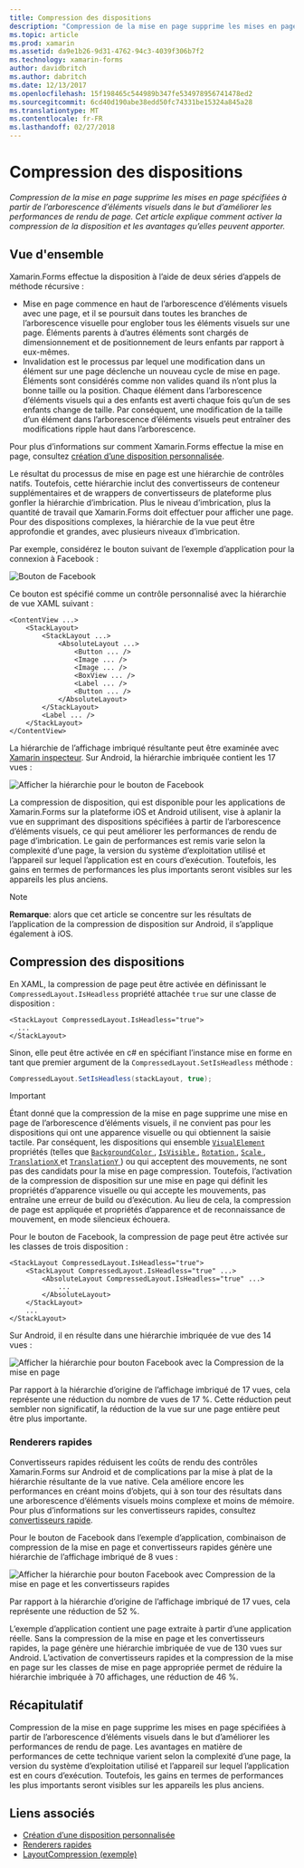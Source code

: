 ```yaml
---
title: Compression des dispositions
description: "Compression de la mise en page supprime les mises en page spécifiées à partir de l’arborescence d’éléments visuels dans le but d’améliorer les performances de rendu de page. Cet article explique comment activer la compression de la disposition et les avantages qu’elles peuvent apporter."
ms.topic: article
ms.prod: xamarin
ms.assetid: da9e1b26-9d31-4762-94c3-4039f306b7f2
ms.technology: xamarin-forms
author: davidbritch
ms.author: dabritch
ms.date: 12/13/2017
ms.openlocfilehash: 15f198465c544989b347fe534978956741478ed2
ms.sourcegitcommit: 6cd40d190abe38edd50fc74331be15324a845a28
ms.translationtype: MT
ms.contentlocale: fr-FR
ms.lasthandoff: 02/27/2018
---
```

# <a name="layout-compression"></a>Compression des dispositions

_Compression de la mise en page supprime les mises en page spécifiées à partir de l’arborescence d’éléments visuels dans le but d’améliorer les performances de rendu de page. Cet article explique comment activer la compression de la disposition et les avantages qu’elles peuvent apporter._

## <a name="overview"></a>Vue d'ensemble

Xamarin.Forms effectue la disposition à l’aide de deux séries d’appels de méthode récursive :

- Mise en page commence en haut de l’arborescence d’éléments visuels avec une page, et il se poursuit dans toutes les branches de l’arborescence visuelle pour englober tous les éléments visuels sur une page. Éléments parents à d’autres éléments sont chargés de dimensionnement et de positionnement de leurs enfants par rapport à eux-mêmes.
- Invalidation est le processus par lequel une modification dans un élément sur une page déclenche un nouveau cycle de mise en page. Éléments sont considérés comme non valides quand ils n’ont plus la bonne taille ou la position. Chaque élément dans l’arborescence d’éléments visuels qui a des enfants est averti chaque fois qu’un de ses enfants change de taille. Par conséquent, une modification de la taille d’un élément dans l’arborescence d’éléments visuels peut entraîner des modifications ripple haut dans l’arborescence.

Pour plus d’informations sur comment Xamarin.Forms effectue la mise en page, consultez [création d’une disposition personnalisée](~/xamarin-forms/user-interface/layouts/custom.md).

Le résultat du processus de mise en page est une hiérarchie de contrôles natifs. Toutefois, cette hiérarchie inclut des convertisseurs de conteneur supplémentaires et de wrappers de convertisseurs de plateforme plus gonfler la hiérarchie d’imbrication. Plus le niveau d’imbrication, plus la quantité de travail que Xamarin.Forms doit effectuer pour afficher une page. Pour des dispositions complexes, la hiérarchie de la vue peut être approfondie et grandes, avec plusieurs niveaux d’imbrication.

Par exemple, considérez le bouton suivant de l’exemple d’application pour la connexion à Facebook :

![](layout-compression-images/facebook-button.png "Bouton de Facebook")

Ce bouton est spécifié comme un contrôle personnalisé avec la hiérarchie de vue XAML suivant :

```xaml
<ContentView ...>
    <StackLayout>
        <StackLayout ...>
            <AbsoluteLayout ...>
                <Button ... />    
                <Image ... />
                <Image ... />
                <BoxView ... />
                <Label ... />
                <Button ... />
            </AbsoluteLayout>
        </StackLayout>
        <Label ... />
    </StackLayout>    
</ContentView>
```

La hiérarchie de l’affichage imbriqué résultante peut être examinée avec [Xamarin inspecteur](~/tools/inspector/index.md). Sur Android, la hiérarchie imbriquée contient les 17 vues :

![](layout-compression-images/no-compression.png "Afficher la hiérarchie pour le bouton de Facebook")

La compression de disposition, qui est disponible pour les applications de Xamarin.Forms sur la plateforme iOS et Android utilisent, vise à aplanir la vue en supprimant des dispositions spécifiées à partir de l’arborescence d’éléments visuels, ce qui peut améliorer les performances de rendu de page d’imbrication. Le gain de performances est remis varie selon la complexité d’une page, la version du système d’exploitation utilisé et l’appareil sur lequel l’application est en cours d’exécution. Toutefois, les gains en termes de performances les plus importants seront visibles sur les appareils les plus anciens.

> [!NOTE]
> **Remarque**: alors que cet article se concentre sur les résultats de l’application de la compression de disposition sur Android, il s’applique également à iOS.

## <a name="layout-compression"></a>Compression des dispositions

En XAML, la compression de page peut être activée en définissant le `CompressedLayout.IsHeadless` propriété attachée `true` sur une classe de disposition :

```xaml
<StackLayout CompressedLayout.IsHeadless="true">
  ...
</StackLayout>   
```

Sinon, elle peut être activée en c# en spécifiant l’instance mise en forme en tant que premier argument de la `CompressedLayout.SetIsHeadless` méthode :

```csharp
CompressedLayout.SetIsHeadless(stackLayout, true);
```

> [!IMPORTANT]
> Étant donné que la compression de la mise en page supprime une mise en page de l’arborescence d’éléments visuels, il ne convient pas pour les dispositions qui ont une apparence visuelle ou qui obtiennent la saisie tactile. Par conséquent, les dispositions qui ensemble [ `VisualElement` ](https://developer.xamarin.com/api/type/Xamarin.Forms.VisualElement/) propriétés (telles que [ `BackgroundColor` ](https://developer.xamarin.com/api/property/Xamarin.Forms.VisualElement.BackgroundColor/), [ `IsVisible` ](https://developer.xamarin.com/api/property/Xamarin.Forms.VisualElement.IsVisible/), [ `Rotation` ](https://developer.xamarin.com/api/property/Xamarin.Forms.VisualElement.Rotation/), [ `Scale` ](https://developer.xamarin.com/api/property/Xamarin.Forms.VisualElement.Scale/), [ `TranslationX` ](https://developer.xamarin.com/api/property/Xamarin.Forms.VisualElement.TranslationX/) et [ `TranslationY` ](https://developer.xamarin.com/api/property/Xamarin.Forms.VisualElement.TranslationY/)) ou qui acceptent des mouvements, ne sont pas des candidats pour la mise en page compression. Toutefois, l’activation de la compression de disposition sur une mise en page qui définit les propriétés d’apparence visuelle ou qui accepte les mouvements, pas entraîne une erreur de build ou d’exécution. Au lieu de cela, la compression de page est appliquée et propriétés d’apparence et de reconnaissance de mouvement, en mode silencieux échouera.

Pour le bouton de Facebook, la compression de page peut être activée sur les classes de trois disposition :

```xaml
<StackLayout CompressedLayout.IsHeadless="true">
    <StackLayout CompressedLayout.IsHeadless="true" ...>
        <AbsoluteLayout CompressedLayout.IsHeadless="true" ...>
            ...
        </AbsoluteLayout>
    </StackLayout>
    ...
</StackLayout>  
```

Sur Android, il en résulte dans une hiérarchie imbriquée de vue des 14 vues :

![](layout-compression-images/layout-compression.png "Afficher la hiérarchie pour bouton Facebook avec la Compression de la mise en page")

Par rapport à la hiérarchie d’origine de l’affichage imbriqué de 17 vues, cela représente une réduction du nombre de vues de 17 %. Cette réduction peut sembler non significatif, la réduction de la vue sur une page entière peut être plus importante.

### <a name="fast-renderers"></a>Renderers rapides

Convertisseurs rapides réduisent les coûts de rendu des contrôles Xamarin.Forms sur Android et de complications par la mise à plat de la hiérarchie résultante de la vue native. Cela améliore encore les performances en créant moins d’objets, qui à son tour des résultats dans une arborescence d’éléments visuels moins complexe et moins de mémoire. Pour plus d’informations sur les convertisseurs rapides, consultez [convertisseurs rapide](~/xamarin-forms/internals/fast-renderers.md).

Pour le bouton de Facebook dans l’exemple d’application, combinaison de compression de la mise en page et convertisseurs rapides génère une hiérarchie de l’affichage imbriqué de 8 vues :

![](layout-compression-images/layout-compression-with-fast-renderers.png "Afficher la hiérarchie pour bouton Facebook avec Compression de la mise en page et les convertisseurs rapides")

Par rapport à la hiérarchie d’origine de l’affichage imbriqué de 17 vues, cela représente une réduction de 52 %.

L’exemple d’application contient une page extraite à partir d’une application réelle. Sans la compression de la mise en page et les convertisseurs rapides, la page génère une hiérarchie imbriquée de vue de 130 vues sur Android. L’activation de convertisseurs rapides et la compression de la mise en page sur les classes de mise en page appropriée permet de réduire la hiérarchie imbriquée à 70 affichages, une réduction de 46 %.

## <a name="summary"></a>Récapitulatif

Compression de la mise en page supprime les mises en page spécifiées à partir de l’arborescence d’éléments visuels dans le but d’améliorer les performances de rendu de page. Les avantages en matière de performances de cette technique varient selon la complexité d’une page, la version du système d’exploitation utilisé et l’appareil sur lequel l’application est en cours d’exécution. Toutefois, les gains en termes de performances les plus importants seront visibles sur les appareils les plus anciens.


## <a name="related-links"></a>Liens associés

- [Création d’une disposition personnalisée](~/xamarin-forms/user-interface/layouts/custom.md)
- [Renderers rapides](~/xamarin-forms/internals/fast-renderers.md)
- [LayoutCompression (exemple)](https://developer.xamarin.com/samples/xamarin-forms/userinterface/layoutcompression/)
